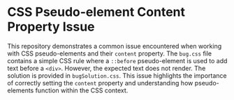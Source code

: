 # CSS Pseudo-element Content Property Issue

This repository demonstrates a common issue encountered when working with CSS pseudo-elements and their `content` property.  The `bug.css` file contains a simple CSS rule where a `::before` pseudo-element is used to add text before a `<div>`. However, the expected text does not render. The solution is provided in `bugSolution.css`.  This issue highlights the importance of correctly setting the `content` property and understanding how pseudo-elements function within the CSS context.